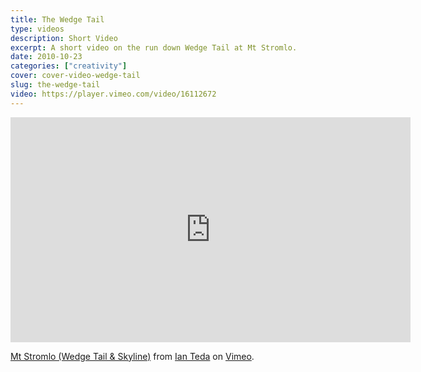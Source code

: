 ```yaml
---
title: The Wedge Tail
type: videos
description: Short Video
excerpt: A short video on the run down Wedge Tail at Mt Stromlo.
date: 2010-10-23
categories: ["creativity"]
cover: cover-video-wedge-tail
slug: the-wedge-tail
video: https://player.vimeo.com/video/16112672
---
```


<iframe src="https://player.vimeo.com/video/16112672" width="640" height="360" frameborder="0" webkitallowfullscreen mozallowfullscreen allowfullscreen></iframe>
<p><a href="https://vimeo.com/16112672">Mt Stromlo (Wedge Tail &amp; Skyline)</a> from <a href="https://vimeo.com/ianteda">Ian Teda</a> on <a href="https://vimeo.com">Vimeo</a>.</p>